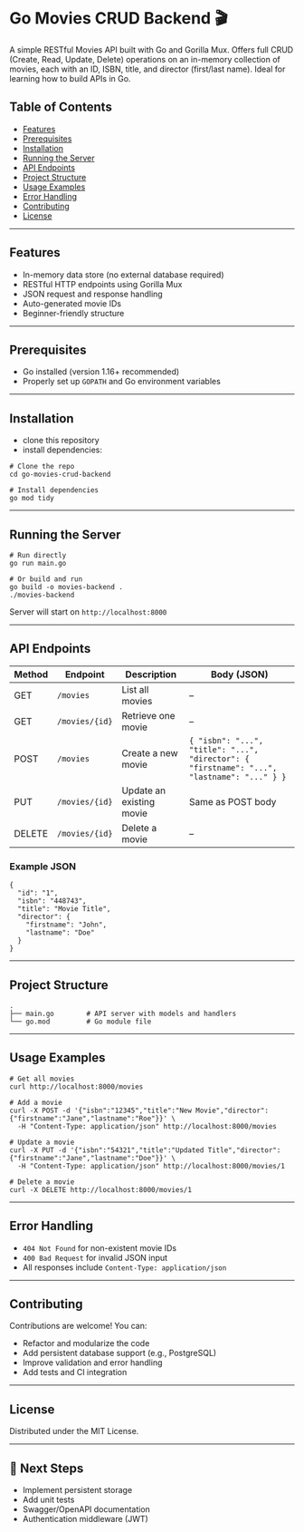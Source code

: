 # Go Movies CRUD Backend 🎬

A simple RESTful Movies API built with Go and Gorilla Mux. Offers full CRUD (Create, Read, Update, Delete) operations on an in-memory collection of movies, each with an ID, ISBN, title, and director (first/last name). Ideal for learning how to build APIs in Go.

## Table of Contents
- [Features](#features)
- [Prerequisites](#prerequisites)
- [Installation](#installation)
- [Running the Server](#running-the-server)
- [API Endpoints](#api-endpoints)
- [Project Structure](#project-structure)
- [Usage Examples](#usage-examples)
- [Error Handling](#error-handling)
- [Contributing](#contributing)
- [License](#license)

---

## Features
- In-memory data store (no external database required)
- RESTful HTTP endpoints using Gorilla Mux
- JSON request and response handling
- Auto-generated movie IDs
- Beginner-friendly structure

---

## Prerequisites
- Go installed (version 1.16+ recommended)
- Properly set up `GOPATH` and Go environment variables

---

## Installation
- clone this repository
- install dependencies:
```
# Clone the repo
cd go-movies-crud-backend

# Install dependencies
go mod tidy
```

---

## Running the Server

```
# Run directly
go run main.go

# Or build and run
go build -o movies-backend .
./movies-backend
```

Server will start on `http://localhost:8000`

---

## API Endpoints

| Method | Endpoint         | Description              | Body (JSON) |
|--------|------------------|--------------------------|-------------|
| GET    | `/movies`        | List all movies          | –           |
| GET    | `/movies/{id}`   | Retrieve one movie       | –           |
| POST   | `/movies`        | Create a new movie       | `{ "isbn": "...", "title": "...", "director": { "firstname": "...", "lastname": "..." } }` |
| PUT    | `/movies/{id}`   | Update an existing movie | Same as POST body |
| DELETE | `/movies/{id}`   | Delete a movie           | –           |

### Example JSON

```
{
  "id": "1",
  "isbn": "448743",
  "title": "Movie Title",
  "director": {
    "firstname": "John",
    "lastname": "Doe"
  }
}
```

---

## Project Structure

```
.
├── main.go        # API server with models and handlers
└── go.mod         # Go module file
```

---

## Usage Examples

```
# Get all movies
curl http://localhost:8000/movies

# Add a movie
curl -X POST -d '{"isbn":"12345","title":"New Movie","director":{"firstname":"Jane","lastname":"Roe"}}' \
  -H "Content-Type: application/json" http://localhost:8000/movies

# Update a movie
curl -X PUT -d '{"isbn":"54321","title":"Updated Title","director":{"firstname":"Jane","lastname":"Doe"}}' \
  -H "Content-Type: application/json" http://localhost:8000/movies/1

# Delete a movie
curl -X DELETE http://localhost:8000/movies/1
```

---

## Error Handling

- `404 Not Found` for non-existent movie IDs
- `400 Bad Request` for invalid JSON input
- All responses include `Content-Type: application/json`

---

## Contributing

Contributions are welcome! You can:
- Refactor and modularize the code
- Add persistent database support (e.g., PostgreSQL)
- Improve validation and error handling
- Add tests and CI integration

---

## License

Distributed under the MIT License.

---

## 👣 Next Steps

- Implement persistent storage
- Add unit tests
- Swagger/OpenAPI documentation
- Authentication middleware (JWT)
